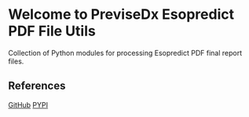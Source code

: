 # Welcome to PreviseDx Esopredict PDF File Utils

Collection of Python modules for processing Esopredict PDF final report files.

## References

[GitHub](https://github.com/sundaram-previsedx/previsedx-esopredict-pdf-file-utils)
[PYPI](https://pypi.org/project/previsedx-esopredict-pdf-file-utils/)
